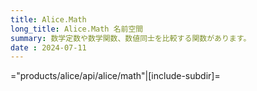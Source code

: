```yaml
---
title: Alice.Math
long_title: Alice.Math 名前空間
summary: 数学定数や数学関数、数値同士を比較する関数があります。
date : 2024-07-11
---
```


="products/alice/api/alice/math"|[include-subdir]=